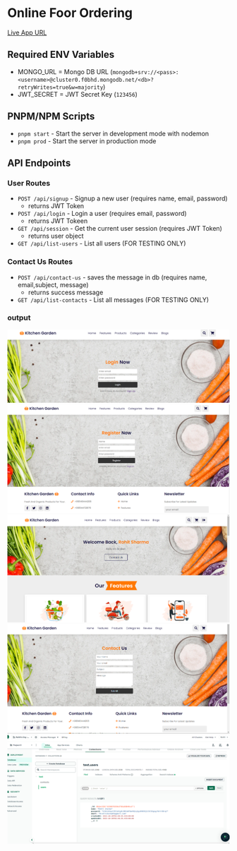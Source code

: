 # Online Foor Ordering
[Live App URL](https://food-order-app-production.up.railway.app)

## Required ENV Variables

- MONGO_URL = Mongo DB URL (`mongodb+srv://<pass>:<username>@cluster0.f0bhd.mongodb.net/<db>?retryWrites=true&w=majority`)
- JWT_SECRET = JWT Secret Key (`123456`)

## PNPM/NPM Scripts

- `pnpm start` - Start the server in development mode with nodemon
- `pnpm prod` - Start the server in production mode

## API Endpoints

### User Routes

- `POST /api/signup` - Signup a new user (requires name, email, password)
  - returns JWT Token
- `POST /api/login` - Login a user (requires email, password)
  - returns JWT Tokeen
- `GET /api/session` - Get the current user session (requires JWT Token)
  - returns user object
- `GET /api/list-users` - List all users (FOR TESTING ONLY)

### Contact Us Routes

- `POST /api/contact-us` - saves the message in db (requires name, email,subject, message)
  - returns success message
- `GET /api/list-contacts` - List all messages (FOR TESTING ONLY)
### output
![1](https://github.com/199sahil/food-order-app/blob/main/showcase-assets/1.PNG?raw=true)
![2](https://github.com/199sahil/food-order-app/blob/main/showcase-assets/2.PNG?raw=true)
![3](https://github.com/199sahil/food-order-app/blob/main/showcase-assets/3.PNG?raw=true)
![4](https://github.com/199sahil/food-order-app/blob/main/showcase-assets/4.PNG?raw=true)
![5](https://github.com/199sahil/food-order-app/blob/main/showcase-assets/database.PNG?raw=true)
